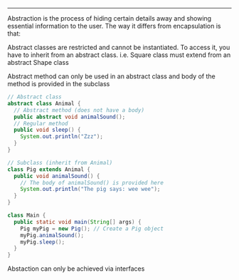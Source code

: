 
---
Abstraction is the process of hiding certain details away and showing essential information to the user. The way it differs from encapsulation is that:

Abstract classes are restricted and cannot be instantiated. To access it, you have to inherit from an abstract class. i.e. Square class must extend from an abstract Shape class

Abstract method can only be used in an abstract class and body of the method is provided in the subclass

```java
// Abstract class
abstract class Animal {
  // Abstract method (does not have a body)
  public abstract void animalSound();
  // Regular method
  public void sleep() {
    System.out.println("Zzz");
  }
}

// Subclass (inherit from Animal)
class Pig extends Animal {
  public void animalSound() {
    // The body of animalSound() is provided here
    System.out.println("The pig says: wee wee");
  }
}

class Main {
  public static void main(String[] args) {
    Pig myPig = new Pig(); // Create a Pig object
    myPig.animalSound();
    myPig.sleep();
  }
}
```

Abstaction can only be achieved via interfaces
